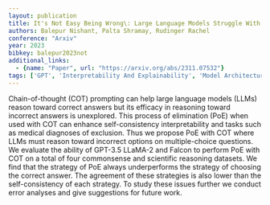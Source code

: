 ```yaml
---
layout: publication
title: It's Not Easy Being Wrong\: Large Language Models Struggle With Process Of Elimination Reasoning
authors: Balepur Nishant, Palta Shramay, Rudinger Rachel
conference: "Arxiv"
year: 2023
bibkey: balepur2023not
additional_links:
  - {name: "Paper", url: "https://arxiv.org/abs/2311.07532"}
tags: ['GPT', 'Interpretability And Explainability', 'Model Architecture', 'Prompting']
---
```

Chain-of-thought (COT) prompting can help large language models (LLMs) reason toward correct answers but its efficacy in reasoning toward incorrect answers is unexplored. This process of elimination (PoE) when used with COT can enhance self-consistency interpretability and tasks such as medical diagnoses of exclusion. Thus we propose PoE with COT where LLMs must reason toward incorrect options on multiple-choice questions. We evaluate the ability of GPT-3.5 LLaMA-2 and Falcon to perform PoE with COT on a total of four commonsense and scientific reasoning datasets. We find that the strategy of PoE always underperforms the strategy of choosing the correct answer. The agreement of these strategies is also lower than the self-consistency of each strategy. To study these issues further we conduct error analyses and give suggestions for future work.

